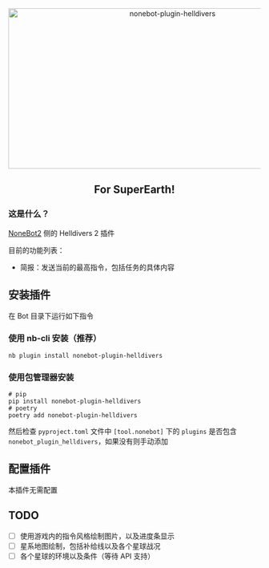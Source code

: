 <div align="center">

<img src="https://socialify.git.ci/SherkeyXD/nonebot-plugin-helldivers/image?font=Jost&logo=https%3A%2F%2Fstatic.wikia.nocookie.net%2Fhelldivers_gamepedia%2Fimages%2F8%2F8d%2FSuper_earth.png&name=1&owner=1&pattern=Diagonal%20Stripes&theme=Dark" alt="nonebot-plugin-helldivers" width="640" height="320" />

## For SuperEarth!

</div>

### 这是什么？

[NoneBot2](https://github.com/nonebot/nonebot2) 侧的 Helldivers 2 插件

目前的功能列表：

- 简报：发送当前的最高指令，包括任务的具体内容

## 安装插件

在 Bot 目录下运行如下指令

### 使用 nb-cli 安装（推荐）

```shell
nb plugin install nonebot-plugin-helldivers
```

### 使用包管理器安装

```shell
# pip
pip install nonebot-plugin-helldivers
# poetry
poetry add nonebot-plugin-helldivers
```

然后检查 `pyproject.toml` 文件中 `[tool.nonebot]` 下的 `plugins` 是否包含 `nonebot_plugin_helldivers`，如果没有则手动添加

## 配置插件

本插件无需配置

## TODO

- [ ] 使用游戏内的指令风格绘制图片，以及进度条显示
- [ ] 星系地图绘制，包括补给线以及各个星球战况
- [ ] 各个星球的环境以及条件（等待 API 支持）
